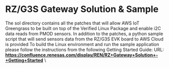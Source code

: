 # RZ/G3S Gateway Solution & Sample #
The sol directory contains all the patches that will allow AWS IoT Greengrass to be built on top of the Verified Linux Package and enable i2C data reads from PMOD sensors.
In addition to the patches, a python sample script that will send sensors data from the RZ/G3S EVK board to AWS Cloud is provided
To build the Linux environment and run the sample application please follow the instructions from the following Getting Started Guide:
URL: **https://confluence.renesas.com/display/REN/RZ+Gateway+Solution+-+Getting+Started** \
